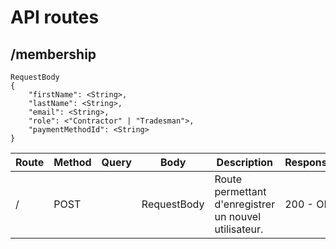 # API routes

## /membership 
```
RequestBody
{
    "firstName": <String>,
    "lastName": <String>,
    "email": <String>,
    "role": <"Contractor" | "Tradesman">,
    "paymentMethodId": <String>
}
```
|Route|Method|Query|Body|Description|Response|Error| 
|--|--|--|--|--|--|--| 
|/|POST||RequestBody|Route permettant d'enregistrer un nouvel utilisateur.|200 - OK|400 - Bad Request|
